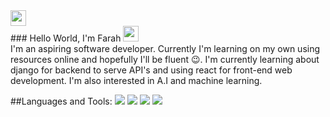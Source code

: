 <img src = "https://user-images.githubusercontent.com/43724242/121514073-47477280-c9f4-11eb-8f4a-20d0517e4b47.png" width="25px">
<br/>
### Hello World, I'm Farah <img src="https://media.giphy.com/media/hvRJCLFzcasrR4ia7z/giphy.gif" width="25px">
<br/>
I'm an aspiring software developer. Currently I'm learning on my own using resources online and hopefully I'll be fluent 😉.
I'm currently learning about django for backend to serve API's and using react for front-end web development.
I'm also interested in A.I and machine learning.

##Languages and Tools:
<img src = "https://user-images.githubusercontent.com/43724242/121515492-e882f880-c9f5-11eb-89c6-a43a029c116b.png">
<img src = "https://user-images.githubusercontent.com/43724242/121515512-ede04300-c9f5-11eb-8229-bb11e08976b3.png">
<img src = "https://user-images.githubusercontent.com/43724242/121515533-f5075100-c9f5-11eb-9c71-48d179f1e1cd.png">
<img src = "https://user-images.githubusercontent.com/43724242/121516259-af975380-c9f6-11eb-9a32-2a6df34e51a4.png">

<!--
**farahfinn/farahfinn** is a ✨ _special_ ✨ repository because its `README.md` (this file) appears on your GitHub profile.

Here are some ideas to get you started:

- 🔭 I’m currently working on ...
- 🌱 I’m currently learning ...
- 👯 I’m looking to collaborate on ...
- 🤔 I’m looking for help with ...
- 💬 Ask me about ...
- 📫 How to reach me: ...
- 😄 Pronouns: ...
- ⚡ Fun fact: ...
-->
